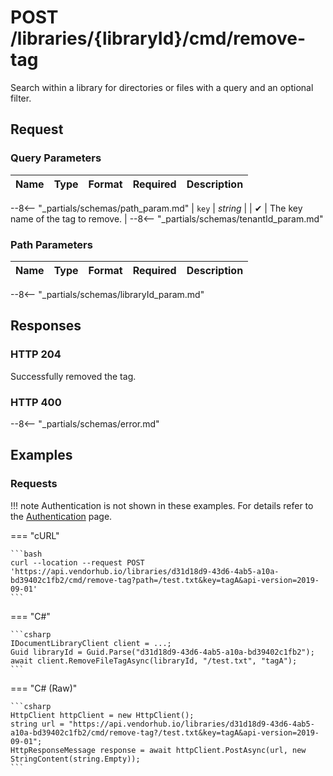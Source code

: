 # **POST**   /libraries/{libraryId}/cmd/remove-tag

Search within a library for directories or files with a query and an optional filter.

## Request

### Query Parameters

| Name | Type | Format | Required | Description |
| ---- | ---- | ------ | -------- | ----------- |
--8<-- "_partials/schemas/path_param.md"
| `key` | _string_ | | ✔ | The key name of the tag to remove. |
--8<-- "_partials/schemas/tenantId_param.md"

### Path Parameters

| Name | Type | Format | Required | Description |
| ---- | ---- | ------ | -------- | ----------- |
--8<-- "_partials/schemas/libraryId_param.md"

## Responses

### HTTP 204

Successfully removed the tag.

### HTTP 400

--8<-- "_partials/schemas/error.md"

## Examples

### Requests

!!! note
    Authentication is not shown in these examples. For details refer to the [Authentication](../auth.md) page.

=== "cURL"

    ```bash
    curl --location --request POST 'https://api.vendorhub.io/libraries/d31d18d9-43d6-4ab5-a10a-bd39402c1fb2/cmd/remove-tag?path=/test.txt&key=tagA&api-version=2019-09-01'
    ```

=== "C#"

    ```csharp
    IDocumentLibraryClient client = ...;
    Guid libraryId = Guid.Parse("d31d18d9-43d6-4ab5-a10a-bd39402c1fb2");
    await client.RemoveFileTagAsync(libraryId, "/test.txt", "tagA");
    ```

=== "C# (Raw)"

    ```csharp
    HttpClient httpClient = new HttpClient();
    string url = "https://api.vendorhub.io/libraries/d31d18d9-43d6-4ab5-a10a-bd39402c1fb2/cmd/remove-tag?/test.txt&key=tagA&api-version=2019-09-01";
    HttpResponseMessage response = await httpClient.PostAsync(url, new StringContent(string.Empty));
    ```
